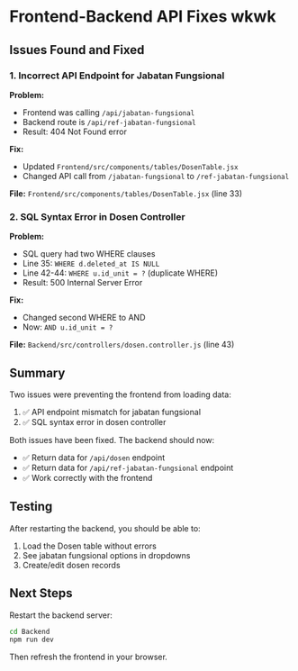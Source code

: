 # Frontend-Backend API Fixes wkwk

## Issues Found and Fixed

### 1. Incorrect API Endpoint for Jabatan Fungsional

**Problem:**
- Frontend was calling `/api/jabatan-fungsional`
- Backend route is `/api/ref-jabatan-fungsional`
- Result: 404 Not Found error

**Fix:**
- Updated `Frontend/src/components/tables/DosenTable.jsx`
- Changed API call from `/jabatan-fungsional` to `/ref-jabatan-fungsional`

**File:** `Frontend/src/components/tables/DosenTable.jsx` (line 33)

### 2. SQL Syntax Error in Dosen Controller

**Problem:**
- SQL query had two WHERE clauses
- Line 35: `WHERE d.deleted_at IS NULL`
- Line 42-44: `WHERE u.id_unit = ?` (duplicate WHERE)
- Result: 500 Internal Server Error

**Fix:**
- Changed second WHERE to AND
- Now: `AND u.id_unit = ?`

**File:** `Backend/src/controllers/dosen.controller.js` (line 43)

## Summary

Two issues were preventing the frontend from loading data:

1. ✅ API endpoint mismatch for jabatan fungsional
2. ✅ SQL syntax error in dosen controller

Both issues have been fixed. The backend should now:
- ✅ Return data for `/api/dosen` endpoint
- ✅ Return data for `/api/ref-jabatan-fungsional` endpoint
- ✅ Work correctly with the frontend

## Testing

After restarting the backend, you should be able to:
1. Load the Dosen table without errors
2. See jabatan fungsional options in dropdowns
3. Create/edit dosen records

## Next Steps

Restart the backend server:
```bash
cd Backend
npm run dev
```

Then refresh the frontend in your browser.

